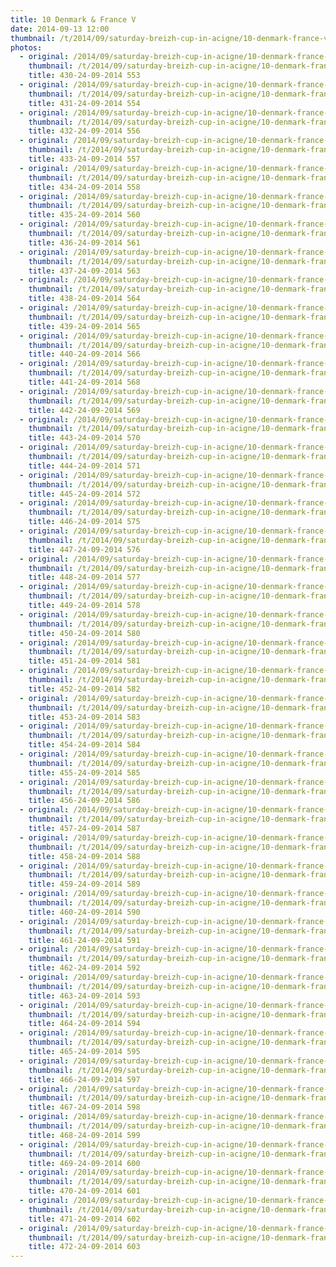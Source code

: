 ```yaml
---
title: 10 Denmark & France V
date: 2014-09-13 12:00
thumbnail: /t/2014/09/saturday-breizh-cup-in-acigne/10-denmark-france-v/430-24-09-2014-553.jpg
photos:
  - original: /2014/09/saturday-breizh-cup-in-acigne/10-denmark-france-v/430-24-09-2014-553.jpg
    thumbnail: /t/2014/09/saturday-breizh-cup-in-acigne/10-denmark-france-v/430-24-09-2014-553.jpg
    title: 430-24-09-2014 553
  - original: /2014/09/saturday-breizh-cup-in-acigne/10-denmark-france-v/431-24-09-2014-554.jpg
    thumbnail: /t/2014/09/saturday-breizh-cup-in-acigne/10-denmark-france-v/431-24-09-2014-554.jpg
    title: 431-24-09-2014 554
  - original: /2014/09/saturday-breizh-cup-in-acigne/10-denmark-france-v/432-24-09-2014-556.jpg
    thumbnail: /t/2014/09/saturday-breizh-cup-in-acigne/10-denmark-france-v/432-24-09-2014-556.jpg
    title: 432-24-09-2014 556
  - original: /2014/09/saturday-breizh-cup-in-acigne/10-denmark-france-v/433-24-09-2014-557.jpg
    thumbnail: /t/2014/09/saturday-breizh-cup-in-acigne/10-denmark-france-v/433-24-09-2014-557.jpg
    title: 433-24-09-2014 557
  - original: /2014/09/saturday-breizh-cup-in-acigne/10-denmark-france-v/434-24-09-2014-558.jpg
    thumbnail: /t/2014/09/saturday-breizh-cup-in-acigne/10-denmark-france-v/434-24-09-2014-558.jpg
    title: 434-24-09-2014 558
  - original: /2014/09/saturday-breizh-cup-in-acigne/10-denmark-france-v/435-24-09-2014-560.jpg
    thumbnail: /t/2014/09/saturday-breizh-cup-in-acigne/10-denmark-france-v/435-24-09-2014-560.jpg
    title: 435-24-09-2014 560
  - original: /2014/09/saturday-breizh-cup-in-acigne/10-denmark-france-v/436-24-09-2014-561.jpg
    thumbnail: /t/2014/09/saturday-breizh-cup-in-acigne/10-denmark-france-v/436-24-09-2014-561.jpg
    title: 436-24-09-2014 561
  - original: /2014/09/saturday-breizh-cup-in-acigne/10-denmark-france-v/437-24-09-2014-563.jpg
    thumbnail: /t/2014/09/saturday-breizh-cup-in-acigne/10-denmark-france-v/437-24-09-2014-563.jpg
    title: 437-24-09-2014 563
  - original: /2014/09/saturday-breizh-cup-in-acigne/10-denmark-france-v/438-24-09-2014-564.jpg
    thumbnail: /t/2014/09/saturday-breizh-cup-in-acigne/10-denmark-france-v/438-24-09-2014-564.jpg
    title: 438-24-09-2014 564
  - original: /2014/09/saturday-breizh-cup-in-acigne/10-denmark-france-v/439-24-09-2014-565.jpg
    thumbnail: /t/2014/09/saturday-breizh-cup-in-acigne/10-denmark-france-v/439-24-09-2014-565.jpg
    title: 439-24-09-2014 565
  - original: /2014/09/saturday-breizh-cup-in-acigne/10-denmark-france-v/440-24-09-2014-566.jpg
    thumbnail: /t/2014/09/saturday-breizh-cup-in-acigne/10-denmark-france-v/440-24-09-2014-566.jpg
    title: 440-24-09-2014 566
  - original: /2014/09/saturday-breizh-cup-in-acigne/10-denmark-france-v/441-24-09-2014-568.jpg
    thumbnail: /t/2014/09/saturday-breizh-cup-in-acigne/10-denmark-france-v/441-24-09-2014-568.jpg
    title: 441-24-09-2014 568
  - original: /2014/09/saturday-breizh-cup-in-acigne/10-denmark-france-v/442-24-09-2014-569.jpg
    thumbnail: /t/2014/09/saturday-breizh-cup-in-acigne/10-denmark-france-v/442-24-09-2014-569.jpg
    title: 442-24-09-2014 569
  - original: /2014/09/saturday-breizh-cup-in-acigne/10-denmark-france-v/443-24-09-2014-570.jpg
    thumbnail: /t/2014/09/saturday-breizh-cup-in-acigne/10-denmark-france-v/443-24-09-2014-570.jpg
    title: 443-24-09-2014 570
  - original: /2014/09/saturday-breizh-cup-in-acigne/10-denmark-france-v/444-24-09-2014-571.jpg
    thumbnail: /t/2014/09/saturday-breizh-cup-in-acigne/10-denmark-france-v/444-24-09-2014-571.jpg
    title: 444-24-09-2014 571
  - original: /2014/09/saturday-breizh-cup-in-acigne/10-denmark-france-v/445-24-09-2014-572.jpg
    thumbnail: /t/2014/09/saturday-breizh-cup-in-acigne/10-denmark-france-v/445-24-09-2014-572.jpg
    title: 445-24-09-2014 572
  - original: /2014/09/saturday-breizh-cup-in-acigne/10-denmark-france-v/446-24-09-2014-575.jpg
    thumbnail: /t/2014/09/saturday-breizh-cup-in-acigne/10-denmark-france-v/446-24-09-2014-575.jpg
    title: 446-24-09-2014 575
  - original: /2014/09/saturday-breizh-cup-in-acigne/10-denmark-france-v/447-24-09-2014-576.jpg
    thumbnail: /t/2014/09/saturday-breizh-cup-in-acigne/10-denmark-france-v/447-24-09-2014-576.jpg
    title: 447-24-09-2014 576
  - original: /2014/09/saturday-breizh-cup-in-acigne/10-denmark-france-v/448-24-09-2014-577.jpg
    thumbnail: /t/2014/09/saturday-breizh-cup-in-acigne/10-denmark-france-v/448-24-09-2014-577.jpg
    title: 448-24-09-2014 577
  - original: /2014/09/saturday-breizh-cup-in-acigne/10-denmark-france-v/449-24-09-2014-578.jpg
    thumbnail: /t/2014/09/saturday-breizh-cup-in-acigne/10-denmark-france-v/449-24-09-2014-578.jpg
    title: 449-24-09-2014 578
  - original: /2014/09/saturday-breizh-cup-in-acigne/10-denmark-france-v/450-24-09-2014-580.jpg
    thumbnail: /t/2014/09/saturday-breizh-cup-in-acigne/10-denmark-france-v/450-24-09-2014-580.jpg
    title: 450-24-09-2014 580
  - original: /2014/09/saturday-breizh-cup-in-acigne/10-denmark-france-v/451-24-09-2014-581.jpg
    thumbnail: /t/2014/09/saturday-breizh-cup-in-acigne/10-denmark-france-v/451-24-09-2014-581.jpg
    title: 451-24-09-2014 581
  - original: /2014/09/saturday-breizh-cup-in-acigne/10-denmark-france-v/452-24-09-2014-582.jpg
    thumbnail: /t/2014/09/saturday-breizh-cup-in-acigne/10-denmark-france-v/452-24-09-2014-582.jpg
    title: 452-24-09-2014 582
  - original: /2014/09/saturday-breizh-cup-in-acigne/10-denmark-france-v/453-24-09-2014-583.jpg
    thumbnail: /t/2014/09/saturday-breizh-cup-in-acigne/10-denmark-france-v/453-24-09-2014-583.jpg
    title: 453-24-09-2014 583
  - original: /2014/09/saturday-breizh-cup-in-acigne/10-denmark-france-v/454-24-09-2014-584.jpg
    thumbnail: /t/2014/09/saturday-breizh-cup-in-acigne/10-denmark-france-v/454-24-09-2014-584.jpg
    title: 454-24-09-2014 584
  - original: /2014/09/saturday-breizh-cup-in-acigne/10-denmark-france-v/455-24-09-2014-585.jpg
    thumbnail: /t/2014/09/saturday-breizh-cup-in-acigne/10-denmark-france-v/455-24-09-2014-585.jpg
    title: 455-24-09-2014 585
  - original: /2014/09/saturday-breizh-cup-in-acigne/10-denmark-france-v/456-24-09-2014-586.jpg
    thumbnail: /t/2014/09/saturday-breizh-cup-in-acigne/10-denmark-france-v/456-24-09-2014-586.jpg
    title: 456-24-09-2014 586
  - original: /2014/09/saturday-breizh-cup-in-acigne/10-denmark-france-v/457-24-09-2014-587.jpg
    thumbnail: /t/2014/09/saturday-breizh-cup-in-acigne/10-denmark-france-v/457-24-09-2014-587.jpg
    title: 457-24-09-2014 587
  - original: /2014/09/saturday-breizh-cup-in-acigne/10-denmark-france-v/458-24-09-2014-588.jpg
    thumbnail: /t/2014/09/saturday-breizh-cup-in-acigne/10-denmark-france-v/458-24-09-2014-588.jpg
    title: 458-24-09-2014 588
  - original: /2014/09/saturday-breizh-cup-in-acigne/10-denmark-france-v/459-24-09-2014-589.jpg
    thumbnail: /t/2014/09/saturday-breizh-cup-in-acigne/10-denmark-france-v/459-24-09-2014-589.jpg
    title: 459-24-09-2014 589
  - original: /2014/09/saturday-breizh-cup-in-acigne/10-denmark-france-v/460-24-09-2014-590.jpg
    thumbnail: /t/2014/09/saturday-breizh-cup-in-acigne/10-denmark-france-v/460-24-09-2014-590.jpg
    title: 460-24-09-2014 590
  - original: /2014/09/saturday-breizh-cup-in-acigne/10-denmark-france-v/461-24-09-2014-591.jpg
    thumbnail: /t/2014/09/saturday-breizh-cup-in-acigne/10-denmark-france-v/461-24-09-2014-591.jpg
    title: 461-24-09-2014 591
  - original: /2014/09/saturday-breizh-cup-in-acigne/10-denmark-france-v/462-24-09-2014-592.jpg
    thumbnail: /t/2014/09/saturday-breizh-cup-in-acigne/10-denmark-france-v/462-24-09-2014-592.jpg
    title: 462-24-09-2014 592
  - original: /2014/09/saturday-breizh-cup-in-acigne/10-denmark-france-v/463-24-09-2014-593.jpg
    thumbnail: /t/2014/09/saturday-breizh-cup-in-acigne/10-denmark-france-v/463-24-09-2014-593.jpg
    title: 463-24-09-2014 593
  - original: /2014/09/saturday-breizh-cup-in-acigne/10-denmark-france-v/464-24-09-2014-594.jpg
    thumbnail: /t/2014/09/saturday-breizh-cup-in-acigne/10-denmark-france-v/464-24-09-2014-594.jpg
    title: 464-24-09-2014 594
  - original: /2014/09/saturday-breizh-cup-in-acigne/10-denmark-france-v/465-24-09-2014-595.jpg
    thumbnail: /t/2014/09/saturday-breizh-cup-in-acigne/10-denmark-france-v/465-24-09-2014-595.jpg
    title: 465-24-09-2014 595
  - original: /2014/09/saturday-breizh-cup-in-acigne/10-denmark-france-v/466-24-09-2014-597.jpg
    thumbnail: /t/2014/09/saturday-breizh-cup-in-acigne/10-denmark-france-v/466-24-09-2014-597.jpg
    title: 466-24-09-2014 597
  - original: /2014/09/saturday-breizh-cup-in-acigne/10-denmark-france-v/467-24-09-2014-598.jpg
    thumbnail: /t/2014/09/saturday-breizh-cup-in-acigne/10-denmark-france-v/467-24-09-2014-598.jpg
    title: 467-24-09-2014 598
  - original: /2014/09/saturday-breizh-cup-in-acigne/10-denmark-france-v/468-24-09-2014-599.jpg
    thumbnail: /t/2014/09/saturday-breizh-cup-in-acigne/10-denmark-france-v/468-24-09-2014-599.jpg
    title: 468-24-09-2014 599
  - original: /2014/09/saturday-breizh-cup-in-acigne/10-denmark-france-v/469-24-09-2014-600.jpg
    thumbnail: /t/2014/09/saturday-breizh-cup-in-acigne/10-denmark-france-v/469-24-09-2014-600.jpg
    title: 469-24-09-2014 600
  - original: /2014/09/saturday-breizh-cup-in-acigne/10-denmark-france-v/470-24-09-2014-601.jpg
    thumbnail: /t/2014/09/saturday-breizh-cup-in-acigne/10-denmark-france-v/470-24-09-2014-601.jpg
    title: 470-24-09-2014 601
  - original: /2014/09/saturday-breizh-cup-in-acigne/10-denmark-france-v/471-24-09-2014-602.jpg
    thumbnail: /t/2014/09/saturday-breizh-cup-in-acigne/10-denmark-france-v/471-24-09-2014-602.jpg
    title: 471-24-09-2014 602
  - original: /2014/09/saturday-breizh-cup-in-acigne/10-denmark-france-v/472-24-09-2014-603.jpg
    thumbnail: /t/2014/09/saturday-breizh-cup-in-acigne/10-denmark-france-v/472-24-09-2014-603.jpg
    title: 472-24-09-2014 603
---
```

